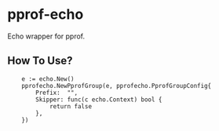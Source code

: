 # pprof-echo
Echo wrapper for pprof.
## How To Use?
```golang
	e := echo.New()
	pprofecho.NewPprofGroup(e, pprofecho.PprofGroupConfig{
		Prefix:  "",
		Skipper: func(c echo.Context) bool {
			return false
		},
	})
```
